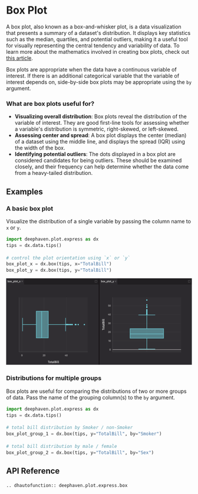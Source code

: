 # Box Plot

A box plot, also known as a box-and-whisker plot, is a data visualization that presents a summary of a dataset's distribution. It displays key statistics such as the median, quartiles, and potential outliers, making it a useful tool for visually representing the central tendency and variability of data. To learn more about the mathematics involved in creating box plots, check out [this article](https://asq.org/quality-resources/box-whisker-plot).

Box plots are appropriate when the data have a continuous variable of interest. If there is an additional categorical variable that the variable of interest depends on, side-by-side box plots may be appropriate using the `by` argument.

### What are box plots useful for?

- **Visualizing overall distribution**: Box plots reveal the distribution of the variable of interest. They are good first-line tools for assessing whether a variable's distribution is symmetric, right-skewed, or left-skewed.
- **Assessing center and spread**: A box plot displays the center (median) of a dataset using the middle line, and displays the spread (IQR) using the width of the box.
- **Identifying potential outliers**: The dots displayed in a box plot are considered candidates for being outliers. These should be examined closely, and their frequency can help determine whether the data come from a heavy-tailed distribution.

## Examples

### A basic box plot

Visualize the distribution of a single variable by passing the column name to `x` or `y`.

```python order=box_plot_x,box_plot_y,tips
import deephaven.plot.express as dx
tips = dx.data.tips()

# control the plot orientation using `x` or `y`
box_plot_x = dx.box(tips, x="TotalBill")
box_plot_y = dx.box(tips, y="TotalBill")
```

![Box Plot Basic Example](./_assets/box_plot.png)

### Distributions for multiple groups

Box plots are useful for comparing the distributions of two or more groups of data. Pass the name of the grouping column(s) to the `by` argument.

```python order=box_plot_group_1,box_plot_group_2,tips
import deephaven.plot.express as dx
tips = dx.data.tips()

# total bill distribution by Smoker / non-Smoker
box_plot_group_1 = dx.box(tips, y="TotalBill", by="Smoker")

# total bill distribution by male / female
box_plot_group_2 = dx.box(tips, y="TotalBill", by="Sex")
```

## API Reference

```{eval-rst}
.. dhautofunction:: deephaven.plot.express.box
```
